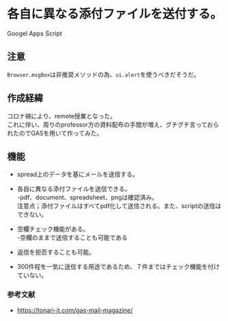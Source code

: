 # 各自に異なる添付ファイルを送付する。
Googel Apps Script
## 注意
`Browser.msgBox`は非推奨メソッドの為、`ui.alert`を使うべきだそうだ。
## 作成経緯

コロナ禍により、remote授業となった。<br>
これに伴い、周りのprofessor方の資料配布の手間が増え、グチグチ言っておられたのでGASを用いて作ってみた。<br>

## 機能
* spread上のデータを基にメールを送信する。
* 各自に異なる添付ファイルを送信できる。<br>
  -pdf、document、spreadsheet、pngは確認済み。<br>
  注意点；添付ファイルはすべてpdf化して送信される。また、scriptの送信はできない。
* 空欄チェック機能がある。<br>
  -空欄のままで送信することも可能である
* 返信を拒否することも可能。


* 300件程を一気に送信する用途であるため、７件まではチェック機能を付けていない。

### 参考文献
- https://tonari-it.com/gas-mail-magazine/

